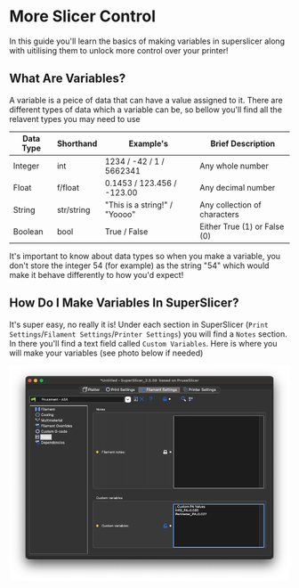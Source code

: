# More Slicer Control

In this guide you'll learn the basics of making variables in superslicer along with uitilising them to unlock more control over your printer!

## What Are Variables?

A variable is a peice of data that can have a value assigned to it. There are different types of data which a variable can be, so bellow you'll find all the relavent types you may need to use

| Data Type | Shorthand  | Example's                     | Brief Description            |
| --------- | ---------- | ----------------------------- | ---------------------------- |
| Integer   | int        | 1234 / -42 / 1 / 5662341      | Any whole number             |
| Float     | f/float    | 0.1453 / 123.456 / -123.00    | Any decimal number           |
| String    | str/string | "This is a string!" / "Yoooo" | Any collection of characters |
| Boolean   | bool       | True / False                  | Either True (1) or False (0) |

It's important to know about data types so when you make a variable, you don't store the integer 54 (for example) as the string "54" which would make it behave differently to how you'd expect!

## How Do I Make Variables In SuperSlicer?

It's super easy, no really it is! Under each section in SuperSlicer (`Print Settings`/`Filament Settings`/`Printer Settings`) you will find a `Notes` section. In there you'll find a text field called `Custom Variables`. Here is where you will make your variables (see photo below if needed)

![Screenshot 2022-12-17 at 16.57.32](https://github.com/Alexander-T-Moss/Voron-Stuff/blob/main/Guides/More-Slicer-Control/Images/Screenshot%202022-12-17%20at%2016.57.41.png)
